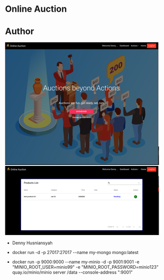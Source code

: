 # Online Auction

# Author
![alt text](https://github.com/dnyz7/Online-Auction/blob/main/ss/SS_1.png)
![alt text](https://github.com/dnyz7/Online-Auction/blob/main/ss/SS_2.png)
 * Denny Husniansyah

 * docker run -d -p 27017:27017 --name my-mongo mongo:latest

 * docker run -p 9000:9000 --name my-minio -d -p 9001:9001 -e "MINIO_ROOT_USER=minio99" -e "MINIO_ROOT_PASSWORD=minio123" quay.io/minio/minio server /data --console-address ":9001"

